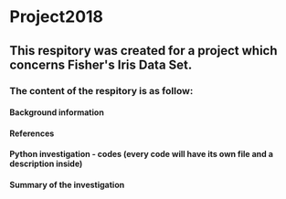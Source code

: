 # Project2018 

## This respitory was created for a project which concerns Fisher's Iris Data Set.

### The content of the respitory is as follow: 
#### Background information 
#### References 
#### Python investigation - codes (every code will have its own file and a description inside)
#### Summary of the investigation 
